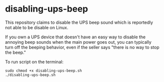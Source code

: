 # disabling-ups-beep
This repository claims to disable the UPS beep sound which is reportedly not able to be disable on Linux.

If you own a UPS device that doesn't have an easy way to disable the annoying beep sounds when the main power goes out, you can typically turn off the beeping behavior, even if the seller says "there is no way to stop the beep."

To run script on the terminal:

```
sudo chmod +x disabling-ups-beep.sh
./disabling-ups-beep.sh
```
